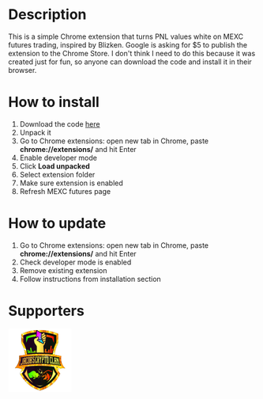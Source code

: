 # Description
This is a simple Chrome extension that turns PNL values white on MEXC futures trading, inspired by Blizken.
Google is asking for $5 to publish the extension to the Chrome Store. I don't think I need to do this because it was created just for fun, so anyone can download the code and install it in their browser.

# How to install
1. Download the code [here](https://github.com/paalomnikdev/blizken-mode-for-mexc/releases)
2. Unpack it
3. Go to Chrome extensions: open new tab in Chrome, paste **chrome://extensions/** and hit Enter
4. Enable developer mode
5. Click **Load unpacked**
6. Select extension folder
7. Make sure extension is enabled
8. Refresh MEXC futures page

# How to update
1. Go to Chrome extensions: open new tab in Chrome, paste **chrome://extensions/** and hit Enter
2. Check developer mode is enabled
3. Remove existing extension
4. Follow instructions from installation section

# Supporters
[![alt text](/img/jcc.png)](https://discord.gg/MQKaT8Nt)
